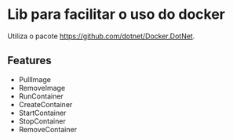 ﻿# Lib para facilitar o uso do docker

Utiliza o pacote https://github.com/dotnet/Docker.DotNet.

## Features

- PullImage
- RemoveImage
- RunContainer
- CreateContainer
- StartContainer
- StopContainer
- RemoveContainer